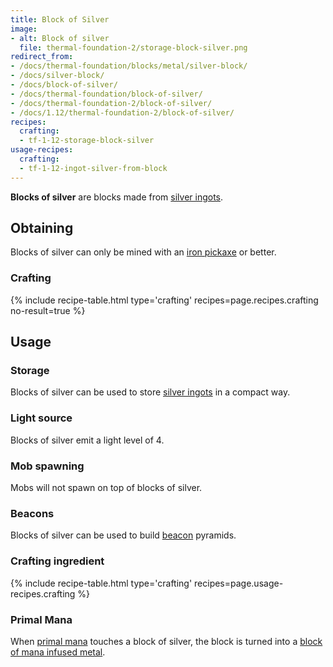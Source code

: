 ```yaml
---
title: Block of Silver
image:
- alt: Block of silver
  file: thermal-foundation-2/storage-block-silver.png
redirect_from:
- /docs/thermal-foundation/blocks/metal/silver-block/
- /docs/silver-block/
- /docs/block-of-silver/
- /docs/thermal-foundation/block-of-silver/
- /docs/thermal-foundation-2/block-of-silver/
- /docs/1.12/thermal-foundation-2/block-of-silver/
recipes:
  crafting:
  - tf-1-12-storage-block-silver
usage-recipes:
  crafting:
  - tf-1-12-ingot-silver-from-block
---
```


**Blocks of silver** are blocks made from [silver ingots](../silver-ingot/).


Obtaining
---------

Blocks of silver can only be mined with an [iron
pickaxe](https://minecraft.gamepedia.com/Pickaxe) or better.

### Crafting
{% include recipe-table.html type='crafting' recipes=page.recipes.crafting no-result=true %}


Usage
-----

### Storage
Blocks of silver can be used to store [silver ingots](../silver-ingot/) in a
compact way.

### Light source
Blocks of silver emit a light level of 4.

### Mob spawning
Mobs will not spawn on top of blocks of silver.

### Beacons
Blocks of silver can be used to build
[beacon](https://minecraft.gamepedia.com/Beacon) pyramids.

### Crafting ingredient
{% include recipe-table.html type='crafting' recipes=page.usage-recipes.crafting %}

### Primal Mana
When [primal mana](../primal-mana/) touches a block of silver, the block is
turned into a [block of mana infused metal](../block-of-mana-infused-metal/).
